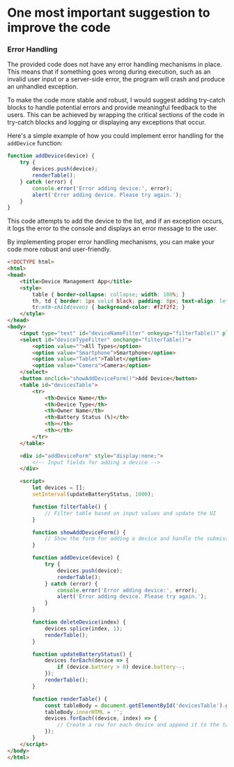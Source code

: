 One most important suggestion to improve the code
=============================================

### Error Handling

The provided code does not have any error handling mechanisms in place. This means that if something goes wrong during execution, such as an invalid user input or a server-side error, the program will crash and produce an unhandled exception.

To make the code more stable and robust, I would suggest adding try-catch blocks to handle potential errors and provide meaningful feedback to the users. This can be achieved by wrapping the critical sections of the code in try-catch blocks and logging or displaying any exceptions that occur.

Here's a simple example of how you could implement error handling for the `addDevice` function:

```javascript
function addDevice(device) {
    try {
        devices.push(device);
        renderTable();
    } catch (error) {
        console.error('Error adding device:', error);
        alert('Error adding device. Please try again.');
    }
}
```

This code attempts to add the device to the list, and if an exception occurs, it logs the error to the console and displays an error message to the user.

By implementing proper error handling mechanisms, you can make your code more robust and user-friendly.

```html
<!DOCTYPE html>
<html>
<head>
    <title>Device Management App</title>
    <style>
        table { border-collapse: collapse; width: 100%; }
        th, td { border: 1px solid black; padding: 8px; text-align: left; }
        tr:nth-child(even) { background-color: #f2f2f2; }
    </style>
</head>
<body>
    <input type="text" id="deviceNameFilter" onkeyup="filterTable()" placeholder="Search by device name...">
    <select id="deviceTypeFilter" onchange="filterTable()">
        <option value="">All Types</option>
        <option value="Smartphone">Smartphone</option>
        <option value="Tablet">Tablet</option>
        <option value="Camera">Camera</option>
    </select>
    <button onclick="showAddDeviceForm()">Add Device</button>
    <table id="devicesTable">
        <tr>
            <th>Device Name</th>
            <th>Device Type</th>
            <th>Owner Name</th>
            <th>Battery Status (%)</th>
            <th></th>
            <th></th>
        </tr>
    </table>

    <div id="addDeviceForm" style="display:none;">
        <!-- Input fields for adding a device -->
    </div>

    <script>
        let devices = [];
        setInterval(updateBatteryStatus, 1000);

        function filterTable() {
            // Filter table based on input values and update the UI
        }

        function showAddDeviceForm() {
            // Show the form for adding a device and handle the submission
        }

        function addDevice(device) {
            try {
                devices.push(device);
                renderTable();
            } catch (error) {
                console.error('Error adding device:', error);
                alert('Error adding device. Please try again.');
            }
        }

        function deleteDevice(index) {
            devices.splice(index, 1);
            renderTable();
        }

        function updateBatteryStatus() {
            devices.forEach(device => {
                if (device.battery > 0) device.battery--;
            });
            renderTable();
        }

        function renderTable() {
            const tableBody = document.getElementById('devicesTable').getElementsByTagName('tbody')[0];
            tableBody.innerHTML = '';
            devices.forEach((device, index) => {
                // Create a row for each device and append it to the table
            });
        }
    </script>
</body>
</html>
```